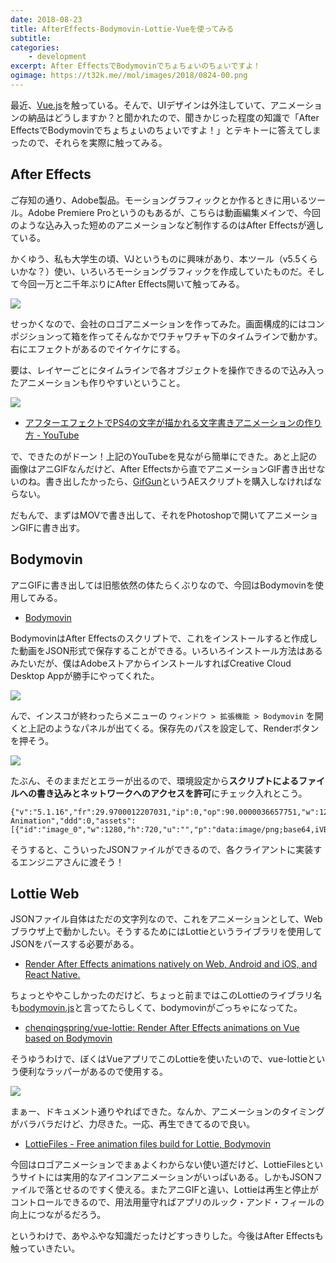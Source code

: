 ```yaml
---
date: 2018-08-23
title: AfterEffects-Bodymovin-Lottie-Vueを使ってみる
subtitle: 
categories: 
    - development
excerpt: After EffectsでBodymovinでちょちょいのちょいですよ！
ogimage: https://t32k.me//mol/images/2018/0824-00.png
---
```


最近、[Vue.js](https://jp.vuejs.org/)を触っている。そんで、UIデザインは外注していて、アニメーションの納品はどうしますか？と聞かれたので、聞きかじった程度の知識で「After EffectsでBodymovinでちょちょいのちょいですよ！」とテキトーに答えてしまったので、それらを実際に触ってみる。

## After Effects

ご存知の通り、Adobe製品。モーショングラフィックとか作るときに用いるツール。Adobe Premiere Proというのもあるが、こちらは動画編集メインで、今回のような込み入った短めのアニメーションなど制作するのはAfter Effectsが適している。

かくゆう、私も大学生の頃、VJというものに興味があり、本ツール（v5.5くらいかな？）使い、いろいろモーショングラフィックを作成していたものだ。そして今回一万と二千年ぶりにAfter Effects開いて触ってみる。

![](/mol/images/2018/0824-00.png)

せっかくなので、会社のロゴアニメーションを作ってみた。画面構成的にはコンポジションって箱を作ってそんなかでワチャワチャ下のタイムラインで動かす。右にエフェクトがあるのでイケイケにする。

要は、レイヤーごとにタイムラインで各オブジェクトを操作できるので込み入ったアニメーションも作りやすいということ。

![](/mol/images/2018/0824-01.gif)

- [アフターエフェクトでPS4の文字が描かれる文字書きアニメーションの作り方 \- YouTube](https://www.youtube.com/watch?v=GpwyPFR_ryc)

で、できたのがドーン！上記のYouTubeを見ながら簡単にできた。あと上記の画像はアニGIFなんだけど、After Effectsから直でアニメーションGIF書き出せないのね。書き出したかったら、[GifGun](https://www.flashbackj.com/aescripts/gifgun/)というAEスクリプトを購入しなければならない。

だもんで、まずはMOVで書き出して、それをPhotoshopで開いてアニメーションGIFに書き出す。

## Bodymovin

アニGIFに書き出しては旧態依然の体たらくぶりなので、今回はBodymovinを使用してみる。

- [Bodymovin](https://www.adobeexchange.com/creativecloud.details.12557.html)

BodymovinはAfter Effectsのスクリプトで、これをインストールすると作成した動画をJSON形式で保存することができる。いろいろインストール方法はあるみたいだが、僕はAdobeストアからインストールすればCreative Cloud Desktop Appが勝手にやってくれた。

![](/mol/images/2018/0824-02.png)

んで、インスコが終わったらメニューの `ウィンドウ > 拡張機能 > Bodymovin` を開くと上記のようなパネルが出てくる。保存先のパスを設定して、Renderボタンを押そう。

![](/mol/images/2018/0824-03.png)

たぶん、そのままだとエラーが出るので、環境設定から**スクリプトによるファイルへの書き込みとネットワークへのアクセスを許可**にチェック入れとこう。

```
{"v":"5.1.16","fr":29.9700012207031,"ip":0,"op":90.0000036657751,"w":1280,"h":720,"nm":"Logo Animation","ddd":0,"assets":[{"id":"image_0","w":1280,"h":720,"u":"","p":"data:image/png;base64,iVBORw0KGgoAAAANSUhEUgAABQAAAALQCAYAAADPfd1WAAAgAEl...
```

そうすると、こういったJSONファイルができるので、各クライアントに実装するエンジニアさんに渡そう！

## Lottie Web

JSONファイル自体はただの文字列なので、これをアニメーションとして、Webブラウザ上で動かしたい。そうするためにはLottieというライブラリを使用してJSONをパースする必要がある。

- [Render After Effects animations natively on Web, Android and iOS, and React Native\.](https://github.com/airbnb/lottie-web)

ちょっとややこしかったのだけど、ちょっと前まではこのLottieのライブラリ名も[bodymovin.js](https://cdnjs.com/libraries/bodymovin)と言ってたらしくて、bodymovinがごっちゃになってた。

- [chenqingspring/vue\-lottie: Render After Effects animations on Vue based on Bodymovin](https://github.com/chenqingspring/vue-lottie)

そうゆうわけで、ぼくはVueアプリでこのLottieを使いたいので、vue-lottieという便利なラッパーがあるので使用する。

![](/mol/images/2018/0824-04.gif)

まぁー、ドキュメント通りやればできた。なんか、アニメーションのタイミングがバラバラだけど、力尽きた。一応、再生できてるので良い。

- [LottieFiles \- Free animation files build for Lottie, Bodymovin](https://www.lottiefiles.com/)

今回はロゴアニメーションでまぁよくわからない使い道だけど、LottieFilesというサイトには実用的なアイコンアニメーションがいっぱいある。しかもJSONファイルで落とせるのですく使える。またアニGIFと違い、Lottieは再生と停止がコントロールできるので、用法用量守ればアプリのルック・アンド・フィールの向上につながるだろう。

というわけで、あやふやな知識だったけどすっきりした。今後はAfter Effectsも触っていきたい。